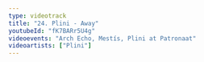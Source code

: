 ```yaml
---
type: videotrack
title: "24. Plini - Away"
youtubeId: "fK7BARr5U4g"
videoevents: "Arch Echo, Mestís, Plini at Patronaat"
videoartists: ["Plini"]
---
```


